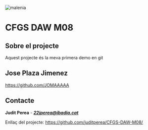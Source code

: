 ![malenia](https://github.com/juditperea/CFGS-DAW-M08/assets/137046196/cfaf12b2-95eb-4e46-94ee-adc0fc93c949)

# CFGS DAW M08
## Sobre el projecte
Aquest projecte és la meva primera demo en git
## Jose Plaza Jimenez
https://github.com/JOMAAAAA
## Contacte
**Judit Perea** - ***22jperea@ibadia.cat***

Enllaç del projecte:
https://github.com/juditperea/CFGS-DAW-M08/
